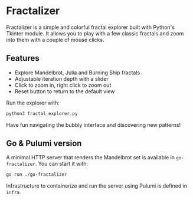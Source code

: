 # Fractalizer

Fractalizer is a simple and colorful fractal explorer built with Python's Tkinter module. It allows you to play with a few classic fractals and zoom into them with a couple of mouse clicks.

## Features

- Explore Mandelbrot, Julia and Burning Ship fractals
- Adjustable iteration depth with a slider
- Click to zoom in, right click to zoom out
- Reset button to return to the default view

Run the explorer with:

```bash
python3 fractal_explorer.py
```

Have fun navigating the bubbly interface and discovering new patterns!

## Go & Pulumi version

A minimal HTTP server that renders the Mandelbrot set is available in `go-fractalizer`. You can start it with:

```bash
go run ./go-fractalizer
```

Infrastructure to containerize and run the server using Pulumi is defined in `infra`.
